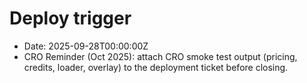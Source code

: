 # Deploy trigger

- Date: 2025-09-28T00:00:00Z
- CRO Reminder (Oct 2025): attach CRO smoke test output (pricing, credits, loader, overlay) to the deployment ticket before closing.
